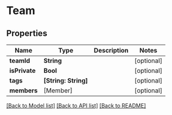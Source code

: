 # Team

## Properties
Name | Type | Description | Notes
------------ | ------------- | ------------- | -------------
**teamId** | **String** |  | [optional] 
**isPrivate** | **Bool** |  | [optional] 
**tags** | **[String: String]** |  | [optional] 
**members** | [Member] |  | [optional] 

[[Back to Model list]](../README.md#documentation-for-models) [[Back to API list]](../README.md#documentation-for-api-endpoints) [[Back to README]](../README.md)


